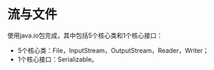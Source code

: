 # 流与文件

使用java.io包完成，其中包括5个核心类和1个核心接口：

* 5个核心类：File，InputStream，OutputStream，Reader，Writer；
* 1个核心接口：Serializable。



